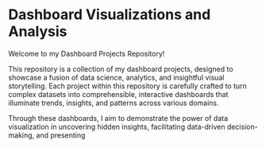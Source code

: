 # Dashboard Visualizations and Analysis

Welcome to my Dashboard Projects Repository!

This repository is a collection of my dashboard projects, designed to showcase a fusion of data science, analytics, and insightful visual storytelling. Each project within this repository is carefully crafted to turn complex datasets into comprehensible, interactive dashboards that illuminate trends, insights, and patterns across various domains.

Through these dashboards, I aim to demonstrate the power of data visualization in uncovering hidden insights, facilitating data-driven decision-making, and presenting
